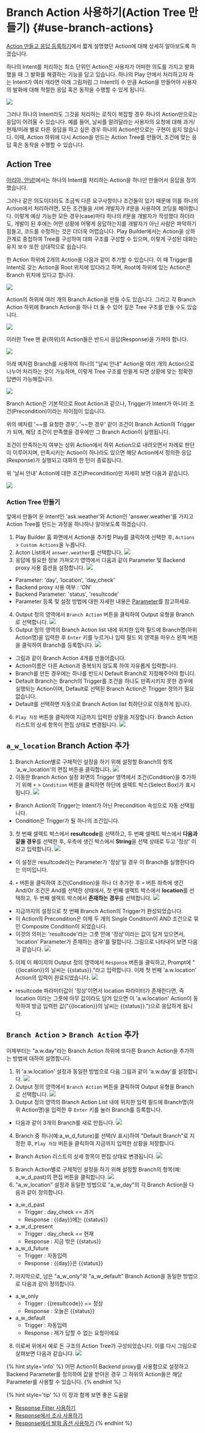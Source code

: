 Branch Action 사용하기(Action Tree 만들기) {#use-branch-actions}
====================

[Action 만들고 응답 등록하기](/create-plays-with-play-builder/create-an-action-and-an-answer.md)에서 짧게
설명했던 Action에 대해 상세히 알아보도록 하겠습니다.

하나의 Intent를 처리하는 최소 단위인 Action은 사용자가 어떠한 의도를 가지고 발화했을 때 그 발화를 해결하는 기능을 담고 있습니다.
하나의 Play 안에서 처리하고자 하는 Intent가 여러 개라면 아래 그림처럼 그 Intent의 수 만큼 Action을 만들어야 사용자의 발화에 대해 적절한 응답 혹은 동작을 수행할 수 있게 됩니다.

![](../images/create-plays-with-play-builder/ch3_3232_01.png)

그러나 하나의 Intent라도 그것을 처리하는 로직이 복잡할 경우 하나의 Action만으로는 응답이 어려울 수 있습니다. 예를 들어, 날씨를 알려달라는 사용자의 요청에 대해 과거/현재/미래 별로 다른 응답을 하고 싶은 경우 하나의 Action만으로는 구현이 쉽지 않습니다. 이때, Action 하위에 다시 Action을 만드는 Action Tree를 만들어, 조건에 맞는 응답 혹은 동작을 수행할 수 있습니다.


## Action Tree

[아리아, 안녕!](/create-plays-with-play-builder/hello-aria.md)에서는 하나의 Intent를 처리하는 Action을 하나만 만들어서 응답을 정의했습니다.   

그러나 같은 의도이더라도 조금씩 다른 요구사항이나 조건들이 있기 때문에 이를 하나의 Action에서 처리하려면, 모든 조건들을 서버 개발자가 if문을 사용하여 코딩을 해야합니다. 
이렇게 예상 가능한 모든 경우(case)마다 하나의 if문을 개발자가 작성했다 하더라도, 개발이 된 후에는 어떤 상황에 어떻게 응답하는지를 개발자가 아닌 사람은 파악하기 힘들고, 코드를 수정하는 것은 더더욱 어렵습니다. 
Play Builder에서는 Action을 상하관계로 중첩하여 Tree를 구성하여 대화 구조를 구성할 수 있으며, 이렇게 구성된 대화는 유지 보수 또한 상대적으로 쉽습니다. 

한 Action 하위에 2개의 Action을 다음과 같이 추가할 수 있습니다. 이 때 Trigger를 Intent로 갖는 Action을 Root 위치에 있다라고 하며, Root에 하위에 있는 Action은 Branch 위치에 있다고 합니다.

![](../images/create-plays-with-play-builder/ch3_3232_03.png)

Action의 하위에 여러 개의 Branch Action을 만들 수도 있습니다. 그리고 각 Branch Action 하위에 Branch Action을 하나 더 둘 수 있어 깊은 Tree 구조를 만들 수도 있습니다.

![](../images/create-plays-with-play-builder/ch3_3232_04.png)

이러한 Tree 맨 끝(하위)의 Action들은 반드시 응답(Response)을 가져야 합니다.

![](../images/create-plays-with-play-builder/ch3_3232_05.png)

아래 예처럼 Branch를 사용하여 하나의 "날씨 안내" Action을 여러 개의 Action으로 나누어 처리하는 것이 가능하며, 이렇게 Tree 구조를 만들게 되면 상황에 맞는 정확한 답변이 가능해집니다.

![](../images/create-plays-with-play-builder/ch3_3232_06.png)

Branch Action은 기본적으로 Root Action과 같으나, Trigger가 Intent가 아니라 조건(Precondition)이라는 차이점이 있습니다.

위의 예처럼 '\~~를 요청한 경우', '\~~한 경우' 같이 조건이 Branch Action의 Trigger가 되며, 해당 조건이 만족했을 경우에만 그 Branch Action이 실행됩니다.

조건이 만족하는지 여부는 상위 Action에서 하위 Action으로 내려오면서 차례로 판단이 이루어지며, 만족시키는 Action이 하나라도 있으면 해당 Action에서 정의한 응답(Response)가 실행되고 대화의 한 턴이 종료됩니다.

위 '날씨 안내' Action에 대한 조건(Precondition)만 자세히 보면 다음과 같습니다.

![](../images/create-plays-with-play-builder/ch3_3232_07.png)

### Action Tree 만들기

앞에서 만들어 둔 Intent인 'ask.weather'와 Action인 'answer.weather'를 가지고 Action Tree를 만드는 과정을 하나하나 알아보도록 하겠습니다.

1. Play Builder 홈 화면에서 Action을 추가할 Play를 클릭하여 선택한 후, `Actions` > `Custom Actions`을 누릅니다.
2. Acton List에서 `answer.weather`를 선택합니다.
![](../images/create-plays-with-play-builder/ch3_3232_c02.png)
3. 응답에 필요한 정보 가져오기 영역에서 다음과 같이 Parameter 및 Backend proxy 사용 옵션을 설정합니다.
![](../images/create-plays-with-play-builder/ch3_3232_c03.png)
  * Parameter: 'day', 'location', 'day_check'
  * Backend proxy 사용 여부 : 'ON'
  * Backend Parameter: 'status', 'resultcode'
  * Parameter 등록 및 설정 방법에 대한 자세한 내용은 [Parameter](/create-plays-with-play-builder/use-parameters.md)를 참고하세요.
4. Output 정의 영역에서 `Branch Action` 버튼을 클릭하여 Output 유형을 Branch로 선택합니다.
![](../images/create-plays-with-play-builder/ch3_3232_c04.png)
5. Output 정의 영역의 Branch Action list 내에 위치한 입력 필드에 Branch명(하위 Action명)을 입력한 후 `Enter` 키를 누르거나 입력 필드 외 영역을 마우스 왼쪽 버튼을 클릭하여 Branch를 등록합니다.
![](../images/create-plays-with-play-builder/ch3_3232_c05.png)
  * 그림과 같이 Branch Action 4개를 만들어줍니다.
  * Action이름은 다른 Action과 중복되지 않도록 하여 자유롭게 입력합니다.
  * Branch를 만든 경우에는 하나를 반드시 Default Branch로 지정해주어야 합니다.
  * Default Branch는 Branch의 Trigger를 조건을 하나도 만족시키지 못한 경우에 실행되는 Action이며, Default로 선택된 Branch Action은 Trigger 정의가 필요 없습니다.
  * Default를 선택하면 자동으로 Branch Action list 최하단으로 이동하게 됩니다.
6. `Play 저장` 버튼을 클릭하여 지금까지 입력한 상황을 저장합니다. Branch Action 리스트의 상세 항목이 편집 <i class="fa fa-external-link"> </i> 상태로 변경됩니다.
![](../images/create-plays-with-play-builder/ch3_3232_c06.png)

## `a_w_location` Branch Action 추가

1. Branch Action별로 구체적인 설정을 하기 위해 설정할 Branch의 항목 'a_w_location'의 편집 <i class="fa fa-external-link"> </i> 버튼을 클릭합니다.
![](../images/create-plays-with-play-builder/ch3_3232_c07.png)
2. 이동한 Branch Action 설정 화면의 Trigger 영역에서 조건(Condition)을 추가하기 위해 `+` > `Condition` 버튼을 클릭하면 하단에 셀렉트 박스(Select Box)가 표시됩니다.
![](../images/create-plays-with-play-builder/ch3_3232_c08.png)
  * Branch Action의 Trigger는 Intent가 아닌 Precondition 속성으로 자동 선택됩니다.
  * Condition은 Trigger가 될 하나의 조건입니다.
3. 첫 번째 셀렉트 박스에서 **resultcode**를 선택하고, 두 번째 셀렉트 박스에서 **다음과 같을 경우**를 선택한 후, 우측에 생긴 박스에서 **String**을 선택 상태로 두고 '정상' 이라고 입력합니다.
![](../images/create-plays-with-play-builder/ch3_3232_c09.png)
  * 이 설정은 resultcode라는 Parameter가 '정상'일 경우 이 Branch를 실행한다라는 의미입니다.
4. `+` 버튼을 클릭하여 조건(Condition)을 하나 더 추가한 후 `+` 버튼 좌측에 생긴 And/Or 조건은 And를 선택한 상태에서, 첫 번째 셀렉트 박스에서 **location**를 선택하고, 두 번째 셀렉트 박스에서 **존재하는 경우**를 선택합니다.
![](../images/create-plays-with-play-builder/ch3_3232_c10.png)
  * 지금까지의 설정으로 첫 번째 Branch Action의 Trigger가 완성되었습니다.
  * 이 Action의 Precondition은 이제 두 개의 Single Condition이 AND 조건으로 묶인 Composite Condition이 되었습니다.
  * 이것의 의미는 'resultcode'라는 그릇 안에 '정상'이라는 값이 담겨 있으면서, 'location' Parameter가 존재하는 경우'를 말합니다.
그림으로 나타내어 보면 다음과 같습니다.
  ![](../images/create-plays-with-play-builder/ch3_3232_08.png)
5. 이제 이 페이지의 Output 정의 영역에서 `Response` 버튼을 클릭하고, Prompt에 "\{\{location\}\}의 날씨는 \{\{status\}\}."라고 입력합니다. 이제 첫 번째 'a.w.location' Action의 입력이 완료되었습니다.
![](../images/create-plays-with-play-builder/ch3_3232_c11.png)
  * resultcode 파라미터값이 '정상'이면서 location 파라미터가 존재한다면, 즉 location 이라는 그릇에 아무 값이라도 담겨 있으면 이 'a.w.location' Action이 동작하여 방금 입력한 값("\{\{location\}\}의 날씨는 \{\{status\}\}.")으로 응답하게 됩니다.
  
## `Branch Action` > `Branch Action` 추가

이제부터는 "a.w.day"라는 Branch Action 하위에 또다른 Branch Action을 추가하는 방법에 대하여 설명합니다.

1. 위 'a.w.location' 설정과 동일한 방법으로 다음 그림과 같이 'a.w.day'를 설정합니다.
![](../images/create-plays-with-play-builder/ch3_3232_c12.png)
2. Output 정의 영역에서 `Branch Action` 버튼을 클릭하여 Output 유형을 Branch로 선택합니다.
![](../images/create-plays-with-play-builder/ch3_3232_c13.png)
3. Output 정의 영역의 Branch Action List 내에 위치한 입력 필드에 Branch명(하위 Action명)을 입력한 후 `Enter` 키를 눌러 Branch를 등록합니다.
  * 다음과 같이 3개의 Branch를 새로 만듭니다.
  ![](../images/create-plays-with-play-builder/ch3_3232_c14.png)
4. Branch 중 하나(예:a_w_d_future)를 선택(V 표시)하여 "Default Branch"로 지정한 후, `Play 저장` 버튼을 클릭하여 지금까지 입력한 상황을 저장합니다.
  * Branch Action 리스트의 상세 항목이 편집 <i class="fa fa-external-link"> </i> 상태로 변경됩니다.
  ![](../images/create-plays-with-play-builder/ch3_3232_c15.png)
5. Branch Action별로 구체적인 설정을 하기 위해 설정할 Branch의 항목(예: a_w_d_past)의 편집 <i class="fa fa-external-link"> </i> 버튼을 클릭합니다.
![](../images/create-plays-with-play-builder/ch3_3232_c16.png)
6. "a_w_location" 설정과 동일한 방법으로 "a_w_day"의 각 Branch Action을 다음과 같이 정의합니다.
  * a_w_d_past  
    * Trigger : day_check == 과거
    * Response : \{\{day}}에는 \{\{status\}\}
  * a_w_d_present  
    * Trigger : day_check == 현재
    * Response : 지금 밖은 \{\{status\}\}
  * a_w_d_future
    * Trigger : 자동입력
    * Response : \{\{day\}\}은 \{\{status\}\}
7. 마지막으로, 남은 "a_w_only"와 "a_w_default" Branch Action을 동일한 방법으로 다음과 같이 정의합니다.
  * a_w_only  
    * Trigger : \{\{resultcode\}\} == 정상
    * Response : 오늘은 \{\{status\}\}
  * a_w_default
    * Trigger : 자동입력
    * Response : 제가 답할 수 없는 요청이에요
8. 이로써 위에서 예로 든 구조의 Action Tree가 구성되었습니다. 이를 다시 그림으로 살펴보면 다음과 같습니다.
![](../images/create-plays-with-play-builder/ch3_3232_09.png)

{% hint style='info' %}
어떤 Action이 Backend proxy를 사용함으로 설정하고 Backend Parameter를 정의하여 값을 받아온 경우 그 하위의 Action들은 해당 Parameter를 사용할 수 있습니다.
{% endhint %}

{% hint style='tip' %}
이 장과 함께 보면 좋은 도움말

* [Response Filter 사용하기](/create-plays-with-play-builder/define-response-filters.md)
* [Response에서 조사 사용하기](/create-plays-with-play-builder/use-prompts.md#process-postpositions)
* [Response에서 발화 옵션 사용하기](/create-plays-with-play-builder/use-prompts.md#use-utterance-options)
{% endhint %}
